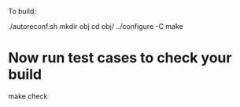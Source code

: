 
To build:

./autoreconf.sh
mkdir obj
cd obj/
../configure -C
make

# Now run test cases to check your build
make check
